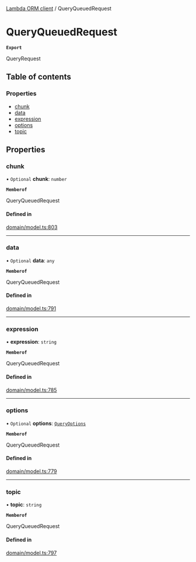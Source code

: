 [Lambda ORM client](../README.md) / QueryQueuedRequest

# QueryQueuedRequest

**`Export`**

QueryRequest

## Table of contents

### Properties

- [chunk](QueryQueuedRequest.md#chunk)
- [data](QueryQueuedRequest.md#data)
- [expression](QueryQueuedRequest.md#expression)
- [options](QueryQueuedRequest.md#options)
- [topic](QueryQueuedRequest.md#topic)

## Properties

### chunk

• `Optional` **chunk**: `number`

**`Memberof`**

QueryQueuedRequest

#### Defined in

[domain/model.ts:803](https://github.com/FlavioLionelRita/lambdaorm-client-node/blob/cf1dba5/src/lib/domain/model.ts#L803)

___

### data

• `Optional` **data**: `any`

**`Memberof`**

QueryQueuedRequest

#### Defined in

[domain/model.ts:791](https://github.com/FlavioLionelRita/lambdaorm-client-node/blob/cf1dba5/src/lib/domain/model.ts#L791)

___

### expression

• **expression**: `string`

**`Memberof`**

QueryQueuedRequest

#### Defined in

[domain/model.ts:785](https://github.com/FlavioLionelRita/lambdaorm-client-node/blob/cf1dba5/src/lib/domain/model.ts#L785)

___

### options

• `Optional` **options**: [`QueryOptions`](QueryOptions.md)

**`Memberof`**

QueryQueuedRequest

#### Defined in

[domain/model.ts:779](https://github.com/FlavioLionelRita/lambdaorm-client-node/blob/cf1dba5/src/lib/domain/model.ts#L779)

___

### topic

• **topic**: `string`

**`Memberof`**

QueryQueuedRequest

#### Defined in

[domain/model.ts:797](https://github.com/FlavioLionelRita/lambdaorm-client-node/blob/cf1dba5/src/lib/domain/model.ts#L797)
